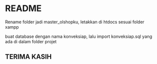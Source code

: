 # README #

Rename folder jadi master_olshopku, letakkan di htdocs sesuai folder xampp

buat database dengan nama konveksiap, lalu import konveksiap.sql yang ada di dalam folder projet

## TERIMA KASIH ##
